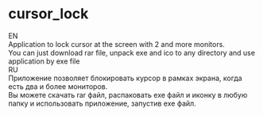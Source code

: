 # cursor_lock
EN\
 Application to lock cursor at the screen with 2 and more monitors.\
 You can just download rar file, unpack exe and ico to any directory and use application by exe file \
RU\
Приложение позволяет блокировать курсор в рамках экрана, когда есть два и более мониторов. \
Вы можете скачать rar файл, распаковать exe файл и иконку в любую папку и использовать приложение, запустив exe файл.
